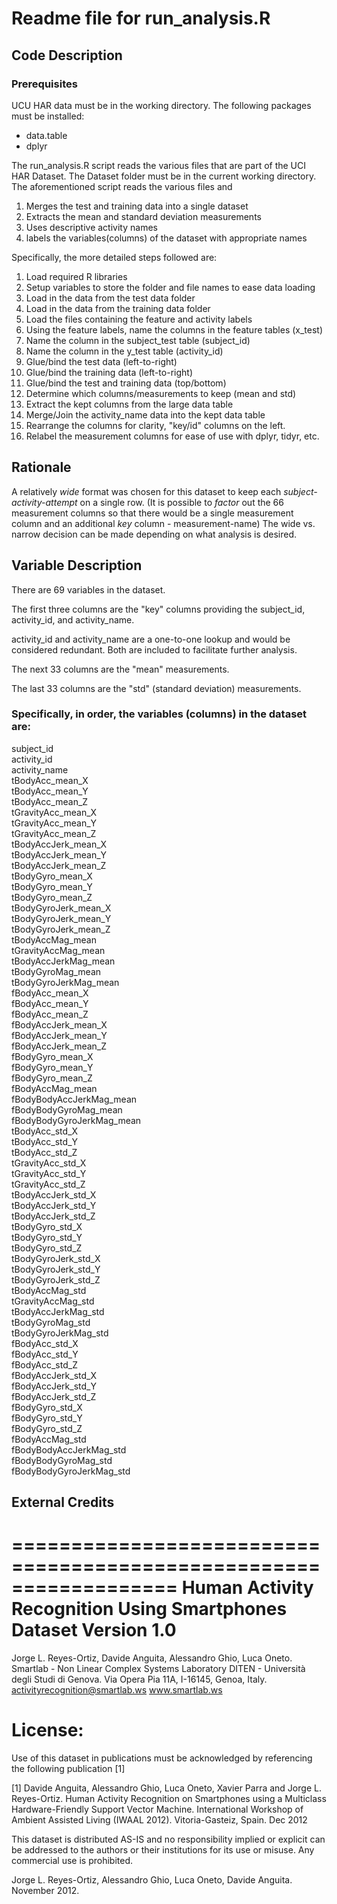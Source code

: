Readme file for run_analysis.R
==============================

Code Description
----------------

### Prerequisites
UCU HAR data must be in the working directory. 
The following packages must be installed:
* data.table
* dplyr

The run_analysis.R script reads the various files that are part of the 
UCI HAR Dataset. The Dataset folder must be in the current working directory.
The aforementioned script reads the various files and

1. Merges the test and training data into a single dataset
2. Extracts the mean and standard deviation measurements
3. Uses descriptive activity names
4. labels the variables(columns) of the dataset with appropriate names

Specifically, the more detailed steps followed are:

1. Load required R libraries
2. Setup variables to store the folder and file names to ease data loading
3. Load in the data from the test data folder
4. Load in the data from the training data folder
5. Load the files containing the feature and activity labels
6. Using the feature labels, name the columns in the feature tables (x_test)
7. Name the column in the subject_test table (subject_id)
8. Name the column in the y_test table (activity_id)
9. Glue/bind the test data (left-to-right)
10. Glue/bind the training data (left-to-right)
11. Glue/bind the test and training data (top/bottom)
12. Determine which columns/measurements to keep (mean and std)
13. Extract the kept columns from the large data table
14. Merge/Join the activity_name data into the kept data table
15. Rearrange the columns for clarity, "key/id" columns on the left.
16. Relabel the measurement columns for ease of use with dplyr, tidyr, etc.



Rationale
---------

A relatively _wide_ format was chosen for this dataset to keep each 
_subject-activity-attempt_ on a single row. (It is possible to _factor_
out the 66 measurement columns so that there would be a single measurement 
column and an additional _key_ column - measurement-name) The wide vs. 
narrow decision can be made depending on what analysis is desired.

Variable Description
--------------------

There are 69 variables in the dataset. 

The first three columns are the "key" columns providing the 
subject_id, activity_id, and activity_name. 

activity_id and activity_name are a one-to-one lookup and would be considered 
redundant. Both are included to facilitate further analysis.

The next 33 columns are the "mean" measurements. 

The last 33 columns are the "std" (standard deviation) measurements.

### Specifically, in order, the variables (columns) in the dataset are:

subject_id  
activity_id  
activity_name  
tBodyAcc_mean_X  
tBodyAcc_mean_Y  
tBodyAcc_mean_Z  
tGravityAcc_mean_X  
tGravityAcc_mean_Y  
tGravityAcc_mean_Z  
tBodyAccJerk_mean_X  
tBodyAccJerk_mean_Y  
tBodyAccJerk_mean_Z  
tBodyGyro_mean_X  
tBodyGyro_mean_Y  
tBodyGyro_mean_Z  
tBodyGyroJerk_mean_X  
tBodyGyroJerk_mean_Y  
tBodyGyroJerk_mean_Z  
tBodyAccMag_mean  
tGravityAccMag_mean  
tBodyAccJerkMag_mean  
tBodyGyroMag_mean  
tBodyGyroJerkMag_mean  
fBodyAcc_mean_X  
fBodyAcc_mean_Y  
fBodyAcc_mean_Z  
fBodyAccJerk_mean_X  
fBodyAccJerk_mean_Y  
fBodyAccJerk_mean_Z  
fBodyGyro_mean_X  
fBodyGyro_mean_Y  
fBodyGyro_mean_Z  
fBodyAccMag_mean  
fBodyBodyAccJerkMag_mean  
fBodyBodyGyroMag_mean  
fBodyBodyGyroJerkMag_mean  
tBodyAcc_std_X  
tBodyAcc_std_Y  
tBodyAcc_std_Z  
tGravityAcc_std_X  
tGravityAcc_std_Y  
tGravityAcc_std_Z  
tBodyAccJerk_std_X  
tBodyAccJerk_std_Y  
tBodyAccJerk_std_Z  
tBodyGyro_std_X  
tBodyGyro_std_Y  
tBodyGyro_std_Z  
tBodyGyroJerk_std_X  
tBodyGyroJerk_std_Y  
tBodyGyroJerk_std_Z  
tBodyAccMag_std  
tGravityAccMag_std  
tBodyAccJerkMag_std  
tBodyGyroMag_std  
tBodyGyroJerkMag_std  
fBodyAcc_std_X  
fBodyAcc_std_Y  
fBodyAcc_std_Z  
fBodyAccJerk_std_X  
fBodyAccJerk_std_Y  
fBodyAccJerk_std_Z  
fBodyGyro_std_X  
fBodyGyro_std_Y  
fBodyGyro_std_Z  
fBodyAccMag_std  
fBodyBodyAccJerkMag_std  
fBodyBodyGyroMag_std  
fBodyBodyGyroJerkMag_std  

External Credits
----------------

==================================================================
Human Activity Recognition Using Smartphones Dataset
Version 1.0
==================================================================
Jorge L. Reyes-Ortiz, Davide Anguita, Alessandro Ghio, Luca Oneto.
Smartlab - Non Linear Complex Systems Laboratory
DITEN - Università degli Studi di Genova.
Via Opera Pia 11A, I-16145, Genoa, Italy.
activityrecognition@smartlab.ws
www.smartlab.ws


License:
========
Use of this dataset in publications must be acknowledged by referencing the following publication [1] 

[1] Davide Anguita, Alessandro Ghio, Luca Oneto, Xavier Parra and Jorge L. Reyes-Ortiz. Human Activity Recognition on Smartphones using a Multiclass Hardware-Friendly Support Vector Machine. International Workshop of Ambient Assisted Living (IWAAL 2012). Vitoria-Gasteiz, Spain. Dec 2012

This dataset is distributed AS-IS and no responsibility implied or explicit can be addressed to the authors or their institutions for its use or misuse. Any commercial use is prohibited.

Jorge L. Reyes-Ortiz, Alessandro Ghio, Luca Oneto, Davide Anguita. November 2012.
